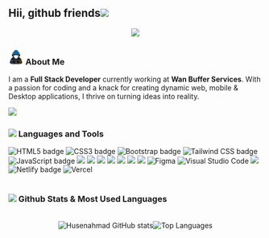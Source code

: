 <h2><b>Hii, github friends</b><img src="https://media.giphy.com/media/hvRJCLFzcasrR4ia7z/giphy.gif?font=Montserrat&weight=700" width="35"></h2>

<p align="center">
  <a href="https://github.com/DenverCoder1/readme-typing-svg">
    <img src="https://readme-typing-svg.herokuapp.com?font=Montserrat&weight=700&size=30&duration=3000&pause=500&center=true&vCenter=true&width=700&height=70&lines=Full-Stack+Developer;Frontend+Developer;Backend+Developer;MERN+Stack+Developer;Open+Source+Contributor;Love+to+learn+new+Stuff...&color=1572B6">
  </a>
</p>

### <picture><img src = "./assets/mdImages/about_me.gif" width = 30px></picture> About Me

I am a **Full Stack Developer** currently working at **Wan Buffer Services**. With a passion for coding and a knack for creating dynamic web, mobile & Desktop applications, I thrive on turning ideas into reality.

<img src="https://user-images.githubusercontent.com/73097560/115834477-dbab4500-a447-11eb-908a-139a6edaec5c.gif"><br>

### <img src="https://media2.giphy.com/media/QssGEmpkyEOhBCb7e1/giphy.gif?cid=ecf05e47a0n3gi1bfqntqmob8g9aid1oyj2wr3ds3mg700bl&rid=giphy.gif" width="20"><b> Languages and Tools</b>

<div>
  <img src="https://img.shields.io/badge/HTML5%20-%23E34F26.svg?style=for-the-badge&logo=html5&logoColor=white" alt="HTML5 badge">
  <img src="https://img.shields.io/badge/CSS3%20-%231572B6.svg?style=for-the-badge&logo=css3&logoColor=white" alt="CSS3 badge">
  <img src="https://img.shields.io/badge/Bootstrap%20-%23563D7C.svg?style=for-the-badge&logo=bootstrap&logoColor=white" alt="Bootstrap badge">
 <img src="https://img.shields.io/badge/Tailwind%20-%2338B2AC.svg?style=for-the-badge&logo=tailwind-css&logoColor=white" alt="Tailwind CSS badge">
  <img src="https://img.shields.io/badge/JavaScript%20-%23F7DF1E.svg?style=for-the-badge&logo=javascript&logoColor=black" alt="JavaScript badge">
<img src="https://img.shields.io/badge/-ReactJS-grey?&style=for-the-badge&logo=react&logoColor=61DAFB" />
<img src="https://img.shields.io/badge/-Next.js-000000?&style=for-the-badge&logo=next.js&logoColor=f7f7f7" />
  <img src="https://img.shields.io/badge/-MongoDB-006548?&style=for-the-badge&logo=mongodb&logoColor=white" />
<img src="https://img.shields.io/badge/-MySQL-42759C?&style=for-the-badge&logo=mysql&logoColor=f7f7f7" />
<img src="https://img.shields.io/badge/-Git-F05032?&style=for-the-badge&logo=git&logoColor=white" /> 
<img src="https://img.shields.io/badge/github-%23121011.svg?style=for-the-badge&logo=github&logoColor=white" />
<img src="https://img.shields.io/badge/Canva-%2300C4CC.svg?style=for-the-badge&logo=Canva&logoColor=white" />
      <img src="https://img.shields.io/badge/Figma-F24E1E?style=for-the-badge&logo=figma&logoColor=white" alt="Figma">
    <img src="https://img.shields.io/badge/Visual%20Studio%20Code-0078d7.svg?style=for-the-badge&logo=visual-studio-code&logoColor=white" alt="Visual Studio Code">
<img src="https://img.shields.io/badge/-Postman-F56933?&style=for-the-badge&logo=postman&logoColor=f7f7f7" />
<img src="https://img.shields.io/badge/Netlify-%2300C7B7.svg?style=for-the-badge&logo=netlify&logoColor=white" alt="Netlify badge">
    <img src="https://img.shields.io/badge/Vercel-000000?style=for-the-badge&logo=vercel&logoColor=white" alt="Vercel">
</div>

<br>

### <img src="https://media.giphy.com/media/iY8CRBdQXODJSCERIr/giphy.gif" width="35"><b> Github Stats & Most Used Languages</b>

<br>

<div style="display: flex; justify-content: center; align-items: center;">
    <img src="https://github-readme-stats.vercel.app/api?username=Sunasarahusenahmad&show_icons=true&theme=cobalt" alt="Husenahmad GitHub stats" height="200px">
    <img src="https://github-readme-stats.vercel.app/api/top-langs/?username=Sunasarahusenahmad&layout=compact&theme=cobalt" alt="Top Languages" height="200px">
</div>

<br>



